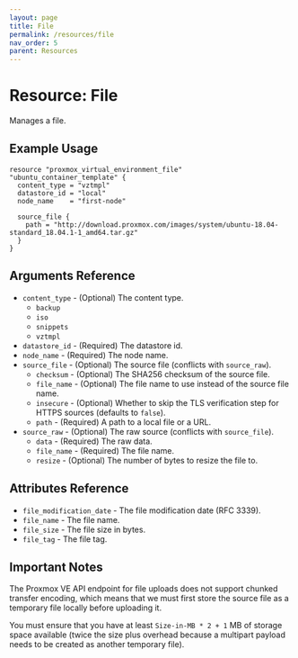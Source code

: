 ```yaml
---
layout: page
title: File
permalink: /resources/file
nav_order: 5
parent: Resources
---
```


# Resource: File

Manages a file.

## Example Usage

```
resource "proxmox_virtual_environment_file" "ubuntu_container_template" {
  content_type = "vztmpl"
  datastore_id = "local"
  node_name    = "first-node"

  source_file {
    path = "http://download.proxmox.com/images/system/ubuntu-18.04-standard_18.04.1-1_amd64.tar.gz"
  }
}
```

## Arguments Reference

* `content_type` - (Optional) The content type.
    * `backup`
    * `iso`
    * `snippets`
    * `vztmpl`
* `datastore_id` - (Required) The datastore id.
* `node_name` - (Required) The node name.
* `source_file` - (Optional) The source file (conflicts with `source_raw`).
    * `checksum` - (Optional) The SHA256 checksum of the source file.
    * `file_name` - (Optional) The file name to use instead of the source file name.
    * `insecure` - (Optional) Whether to skip the TLS verification step for HTTPS sources (defaults to `false`).
    * `path` - (Required) A path to a local file or a URL.
* `source_raw` - (Optional) The raw source (conflicts with `source_file`).
    * `data` - (Required) The raw data.
    * `file_name` - (Required) The file name.
    * `resize` - (Optional) The number of bytes to resize the file to.

## Attributes Reference

* `file_modification_date` - The file modification date (RFC 3339).
* `file_name` - The file name.
* `file_size` - The file size in bytes.
* `file_tag` - The file tag.

## Important Notes

The Proxmox VE API endpoint for file uploads does not support chunked transfer encoding, which means that we must first store the source file as a temporary file locally before uploading it.

You must ensure that you have at least `Size-in-MB * 2 + 1` MB of storage space available (twice the size plus overhead because a multipart payload needs to be created as another temporary file).
